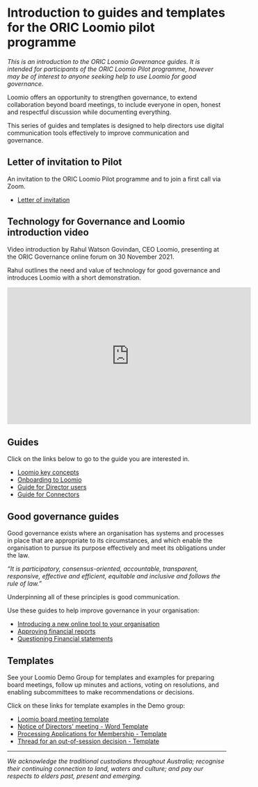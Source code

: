 # Introduction to guides and templates for the ORIC Loomio pilot programme

*This is an introduction to the ORIC Loomio Governance guides.  It is intended for participants of the ORIC Loomio Pilot programme, however may be of interest to anyone seeking help to use Loomio for good governance.*

Loomio offers an opportunity to strengthen governance, to extend collaboration beyond board meetings, to include everyone in open, honest and respectful discussion while documenting everything.

This series of guides and templates is designed to help directors use digital communication tools effectively to improve communication and governance.

## Letter of invitation to Pilot
An invitation to the ORIC Loomio Pilot programme and to join a first call via Zoom.
- [Letter of invitation](letter.md)

## Technology for Governance and Loomio introduction video

Video introduction by Rahul Watson Govindan, CEO Loomio, presenting at the ORIC Governance online forum on 30 November 2021.

Rahul outlines the need and value of technology for good governance and introduces Loomio with a short demonstration.

<iframe width="560" height="315" src="https://www.youtube.com/embed/8SX17Ici-y4" title="YouTube video player" frameborder="0" allow="accelerometer; autoplay; clipboard-write; encrypted-media; gyroscope; picture-in-picture" allowfullscreen></iframe>

## Guides
Click on the links below to go to the guide you are interested in.
- [Loomio key concepts](key-concepts.md)
- [Onboarding to Loomio](onboarding.md)
- [Guide for Director users](guide-directors.md)
- [Guide for Connectors](guide-connectors.md)

## Good governance guides
Good governance exists where an organisation has systems and processes in place that are appropriate to its circumstances, and which enable the organisation to pursue its purpose effectively and meet its obligations under the law.

*“It is participatory, consensus-oriented, accountable, transparent, responsive, effective and efficient, equitable and inclusive and follows the rule of law.”*

Underpinning all of these principles is good communication.

Use these guides to help improve governance in your organisation:
- [Introducing a new online tool to your organisation](intro-online.md)
- [Approving financial reports](approving-financials.md)
- [Questioning Financial statements](questioning-financials.md)

## Templates
See your Loomio Demo Group for templates and examples for preparing board meetings, follow up minutes and actions, voting on resolutions, and enabling subcommittees to make recommendations or decisions.

Click on these links for template examples in the Demo group:

- [Loomio board meeting template](https://decisions.oric.gov.au/d/FJHrQD2b/loomio-board-meeting-template)
- [Notice of Directors' meeting - Word Template](https://decisions.oric.gov.au/d/9SDCRbrx/notice-of-directors-meeting-word-template)
- [Processing Applications for Membership - Template](https://decisions.oric.gov.au/d/lTZv4K2f/processing-applications-for-membership-template)
- [Thread for an out-of-session decision - Template](https://decisions.oric.gov.au/d/3wRYMFUg/thread-for-an-out-of-session-decision)

---
*We acknowledge the traditional custodians throughout Australia; recognise their continuing connection to land, waters and culture; and pay our respects to elders past, present and emerging.*
